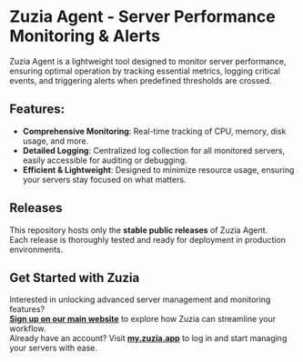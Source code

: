 # Zuzia Agent - Server Performance Monitoring & Alerts

Zuzia Agent is a lightweight tool designed to monitor server performance, ensuring optimal operation by tracking essential metrics, logging critical events, and triggering alerts when predefined thresholds are crossed.

## Features:
- **Comprehensive Monitoring**: Real-time tracking of CPU, memory, disk usage, and more.
- **Detailed Logging**: Centralized log collection for all monitored servers, easily accessible for auditing or debugging.
- **Efficient & Lightweight**: Designed to minimize resource usage, ensuring your servers stay focused on what matters.

## Releases
This repository hosts only the **stable public releases** of Zuzia Agent.  
Each release is thoroughly tested and ready for deployment in production environments.

## Get Started with Zuzia
Interested in unlocking advanced server management and monitoring features?  
**[Sign up on our main website](https://zuzia.app)** to explore how Zuzia can streamline your workflow.  
Already have an account? Visit **[my.zuzia.app](https://my.zuzia.app)** to log in and start managing your servers with ease.






